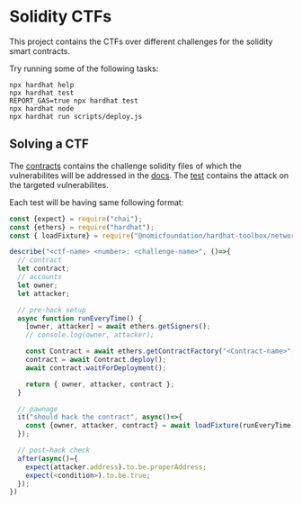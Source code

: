 # Solidity CTFs

This project contains the CTFs over different challenges for the solidity smart contracts.

Try running some of the following tasks:

```shell
npx hardhat help
npx hardhat test
REPORT_GAS=true npx hardhat test
npx hardhat node
npx hardhat run scripts/deploy.js
```

## Solving a CTF
The [contracts](/Users/prasoonpatel/Desktop/Prasoon/Blockchain/CTFs/contracts) contains the challenge solidity files of which the vulnerabilites will be addressed in the [docs](/Users/prasoonpatel/Desktop/Prasoon/Blockchain/CTFs/docs). The [test](/Users/prasoonpatel/Desktop/Prasoon/Blockchain/CTFs/test) contains the attack on the targeted vulnerabilites.

Each test will be having same following format:

```javascript
const {expect} = require("chai");
const {ethers} = require("hardhat");
const { loadFixture} = require("@nomicfoundation/hardhat-toolbox/network-helpers");

describe("<ctf-name> <number>: <challenge-name>", ()=>{
  // contract
  let contract;
  // accounts
  let owner;
  let attacker;

  // pre-hack setup
  async function runEveryTime() {
    [owner, attacker] = await ethers.getSigners();
    // console.log(owner, attacker);

    const Contract = await ethers.getContractFactory("<Contract-name>", owner);
    contract = await Contract.deploy();
    await contract.waitForDeployment();

    return { owner, attacker, contract };
  }

  // pawnage
  it("should hack the contract", async()=>{
    const {owner, attacker, contract} = await loadFixture(runEveryTime);
  });

  // post-hack check
  after(async()={
    expect(attacker.address).to.be.properAddress;
    expect(<condition>).to.be.true;
  });
})
```